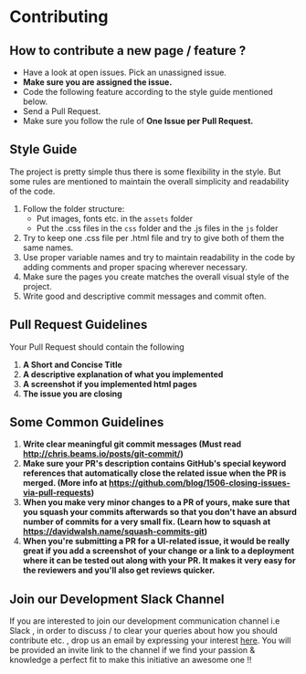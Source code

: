 # Contributing

## How to contribute a new page / feature ?

* Have a look at open issues. Pick an unassigned issue.
* **Make sure you are assigned the issue.**
* Code the following feature according to the style guide mentioned below.
* Send a Pull Request. 
* Make sure you follow the rule of **One Issue per Pull Request.**


## Style Guide

The project is pretty simple thus there is some flexibility in the style.
But some rules are mentioned to maintain the overall simplicity and readability of the code.

1. Follow the folder structure:
    * Put images, fonts etc. in the `assets` folder
    * Put the .css files in the `css` folder and the .js files in the `js` folder
2. Try to keep one .css file per .html file and try to give both of them the same names.
3. Use proper variable names and try to maintain readability in the code by adding 
comments and proper spacing wherever necessary.
4. Make sure the pages you create matches the overall visual style of the project.
5. Write good and descriptive commit messages and commit often.

## Pull Request Guidelines

Your Pull Request should contain the following

1. **A Short and Concise Title**
2. **A descriptive explanation of what you implemented**
3. **A screenshot if you implemented html pages**
4. **The issue you are closing**

## Some Common Guidelines

1. **Write clear meaningful git commit messages (Must read http://chris.beams.io/posts/git-commit/)**
2. **Make sure your PR's description contains GitHub's special keyword references that automatically close the related issue when the PR is merged. (More info at https://github.com/blog/1506-closing-issues-via-pull-requests)**
3. **When you make very minor changes to a PR of yours, make sure that you squash your commits afterwards so that you don't have an absurd number of commits for a very small fix. (Learn how to squash at https://davidwalsh.name/squash-commits-git)**
4. **When you're submitting a PR for a UI-related issue, it would be really great if you add a screenshot of your change or a link to a deployment where it can be tested out along with your PR. It makes it very easy for the reviewers and you'll also get reviews quicker.**

## Join our Development Slack Channel

If you are interested to join our development communication channel i.e Slack , in order to discuss / to clear your queries about how you should contribute etc. , drop us an email by expressing your interest [here](mailto:hackathonistas@gmail.com?subject=Request%20to%20join%20Hackathonistas%20Slack%20Development%20Workspace&cc=ayon.roy2000@gmail.com). You will be provided an invite link to the channel if we find your passion & knowledge a perfect fit to make this initiative an awesome one !!

